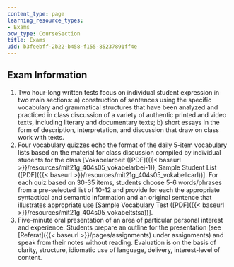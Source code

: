 ```yaml
---
content_type: page
learning_resource_types:
- Exams
ocw_type: CourseSection
title: Exams
uid: b3feebff-2b22-b458-f155-85237891ff4e
---
```


Exam Information
----------------

1.  Two hour-long written tests focus on individual student expression in two main sections: a) construction of sentences using the specific vocabulary and grammatical structures that have been analyzed and practiced in class discussion of a variety of authentic printed and video texts, including literary and documentary texts; b) short essays in the form of description, interpretation, and discussion that draw on class work with texts.
2.  Four vocabulary quizzes echo the format of the daily 5-item vocabulary lists based on the material for class discussion compiled by individual students for the class \[Vokabelarbeit ([PDF]({{< baseurl >}}/resources/mit21g_404s05_vokabelarbei-1)), Sample Student List ([PDF]({{< baseurl >}}/resources/mit21g_404s05_vokabellcarl))\]. For each quiz based on 30-35 items, students choose 5-6 words/phrases from a pre-selected list of 10-12 and provide for each the appropriate syntactical and semantic information and an original sentence that illustrates appropriate use \[Sample Vocabulary Test ([PDF]({{< baseurl >}}/resources/mit21g_404s05_vokabeltstsa))\].
3.  Five-minute oral presentation of an area of particular personal interest and experience. Students prepare an outline for the presentation (see [Referat]({{< baseurl >}}/pages/assignments) under assignments) and speak from their notes without reading. Evaluation is on the basis of clarity, structure, idiomatic use of language, delivery, interest-level of content.